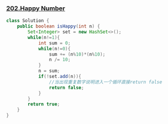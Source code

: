 ### [202.Happy Number](https://leetcode.com/problems/happy-number/)

```java
class Solution {
    public boolean isHappy(int n) {
        Set<Integer> set = new HashSet<>();
        while(n!=1){
            int sum = 0;
            while(n!=0){
                sum += (n%10)*(n%10);
                n /= 10;
            }
            n = sum;
            if(!set.add(n)){ 
                //当出现重复数字说明进入一个循环直接return false
                return false;
            }
        }
        return true;
    }
}
```